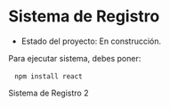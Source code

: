 <h1> Sistema de Registro</h1>

- Estado del proyecto: En construcción.

Para ejecutar sistema, debes poner:

` ` `npm install react` ` ` 

Sistema de Registro 2

